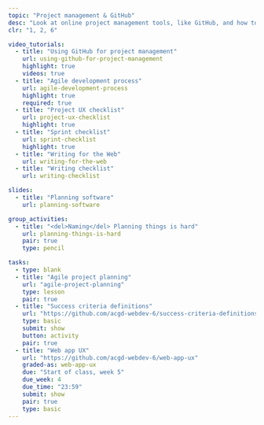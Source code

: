 ```yaml
---
topic: "Project management & GitHub"
desc: "Look at online project management tools, like GitHub, and how to code together on the same project."
clr: "1, 2, 6"

video_tutorials:
  - title: "Using GitHub for project management"
    url: using-github-for-project-management
    highlight: true
    videos: true
  - title: "Agile development process"
    url: agile-development-process
    highlight: true
    required: true
  - title: "Project UX checklist"
    url: project-ux-checklist
    highlight: true
  - title: "Sprint checklist"
    url: sprint-checklist
    highlight: true
  - title: "Writing for the Web"
    url: writing-for-the-web
  - title: "Writing checklist"
    url: writing-checklist

slides:
  - title: "Planning software"
    url: planning-software

group_activities:
  - title: "<del>Naming</del> Planning things is hard"
    url: planning-things-is-hard
    pair: true
    type: pencil

tasks:
  - type: blank
  - title: "Agile project planning"
    url: "agile-project-planning"
    type: lesson
    pair: true
  - title: "Success criteria definitions"
    url: "https://github.com/acgd-webdev-6/success-criteria-definitions"
    type: basic
    submit: show
    button: activity
    pair: true
  - title: "Web app UX"
    url: "https://github.com/acgd-webdev-6/web-app-ux"
    graded-as: web-app-ux
    due: "Start of class, week 5"
    due_week: 4
    due_time: "23:59"
    submit: show
    pair: true
    type: basic
---
```

